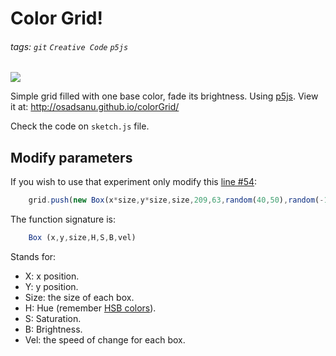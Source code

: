 # Color Grid!
###### tags: `git` `Creative Code` `p5js`
![](https://i.imgur.com/38jNFMm.gif)


Simple grid filled with one base color, fade its brightness. 
Using [p5js](https://p5js.org).
View it  at: http://osadsanu.github.io/colorGrid/

Check the code on `sketch.js` file.

## Modify parameters
If you wish to use that experiment only modify this [line #54](https://github.com/osadsanu/colorGrid/blob/6db56c6c90060f5ffabb9c851a4494148ddf8555/sketch.js#L54):
``` js
    grid.push(new Box(x*size,y*size,size,209,63,random(40,50),random(-1.5,1.5)));
```

The function signature is:
``` js
    Box (x,y,size,H,S,B,vel)
```
Stands for:
- X: x position.
- Y: y position.
- Size: the size of each box.
- H: Hue (remember [HSB colors](http://learn.leighcotnoir.com/artspeak/elements-color/hue-value-saturation/)).
- S: Saturation.
- B: Brightness.
- Vel: the speed of change for each box.